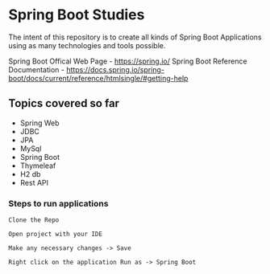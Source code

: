 # Spring Boot Studies
The intent of this repository is to create all kinds of Spring Boot Applications using as many technologies and tools possible.

Spring Boot Offical Web Page - https://spring.io/
Spring Boot Reference Documentation - https://docs.spring.io/spring-boot/docs/current/reference/htmlsingle/#getting-help

## Topics covered so far
* Spring Web
* JDBC
* JPA
* MySql
* Spring Boot
* Thymeleaf
* H2 db
* Rest API

### Steps to run applications
```
Clone the Repo

Open project with your IDE

Make any necessary changes -> Save

Right click on the application Run as -> Spring Boot
```
